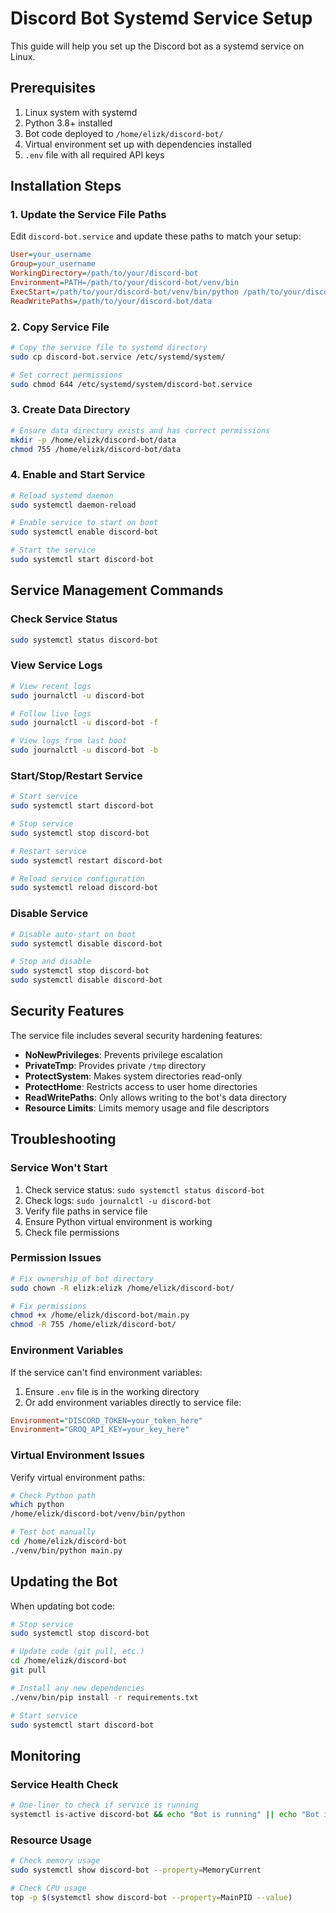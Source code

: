 # Discord Bot Systemd Service Setup

This guide will help you set up the Discord bot as a systemd service on Linux.

## Prerequisites

1. Linux system with systemd
2. Python 3.8+ installed
3. Bot code deployed to `/home/elizk/discord-bot/`
4. Virtual environment set up with dependencies installed
5. `.env` file with all required API keys

## Installation Steps

### 1. Update the Service File Paths

Edit `discord-bot.service` and update these paths to match your setup:

```ini
User=your_username
Group=your_username
WorkingDirectory=/path/to/your/discord-bot
Environment=PATH=/path/to/your/discord-bot/venv/bin
ExecStart=/path/to/your/discord-bot/venv/bin/python /path/to/your/discord-bot/main.py
ReadWritePaths=/path/to/your/discord-bot/data
```

### 2. Copy Service File

```bash
# Copy the service file to systemd directory
sudo cp discord-bot.service /etc/systemd/system/

# Set correct permissions
sudo chmod 644 /etc/systemd/system/discord-bot.service
```

### 3. Create Data Directory

```bash
# Ensure data directory exists and has correct permissions
mkdir -p /home/elizk/discord-bot/data
chmod 755 /home/elizk/discord-bot/data
```

### 4. Enable and Start Service

```bash
# Reload systemd daemon
sudo systemctl daemon-reload

# Enable service to start on boot
sudo systemctl enable discord-bot

# Start the service
sudo systemctl start discord-bot
```

## Service Management Commands

### Check Service Status
```bash
sudo systemctl status discord-bot
```

### View Service Logs
```bash
# View recent logs
sudo journalctl -u discord-bot

# Follow live logs
sudo journalctl -u discord-bot -f

# View logs from last boot
sudo journalctl -u discord-bot -b
```

### Start/Stop/Restart Service
```bash
# Start service
sudo systemctl start discord-bot

# Stop service
sudo systemctl stop discord-bot

# Restart service
sudo systemctl restart discord-bot

# Reload service configuration
sudo systemctl reload discord-bot
```

### Disable Service
```bash
# Disable auto-start on boot
sudo systemctl disable discord-bot

# Stop and disable
sudo systemctl stop discord-bot
sudo systemctl disable discord-bot
```

## Security Features

The service file includes several security hardening features:

- **NoNewPrivileges**: Prevents privilege escalation
- **PrivateTmp**: Provides private `/tmp` directory
- **ProtectSystem**: Makes system directories read-only
- **ProtectHome**: Restricts access to user home directories
- **ReadWritePaths**: Only allows writing to the bot's data directory
- **Resource Limits**: Limits memory usage and file descriptors

## Troubleshooting

### Service Won't Start
1. Check service status: `sudo systemctl status discord-bot`
2. Check logs: `sudo journalctl -u discord-bot`
3. Verify file paths in service file
4. Ensure Python virtual environment is working
5. Check file permissions

### Permission Issues
```bash
# Fix ownership of bot directory
sudo chown -R elizk:elizk /home/elizk/discord-bot/

# Fix permissions
chmod +x /home/elizk/discord-bot/main.py
chmod -R 755 /home/elizk/discord-bot/
```

### Environment Variables
If the service can't find environment variables:
1. Ensure `.env` file is in the working directory
2. Or add environment variables directly to service file:
```ini
Environment="DISCORD_TOKEN=your_token_here"
Environment="GROQ_API_KEY=your_key_here"
```

### Virtual Environment Issues
Verify virtual environment paths:
```bash
# Check Python path
which python
/home/elizk/discord-bot/venv/bin/python

# Test bot manually
cd /home/elizk/discord-bot
./venv/bin/python main.py
```

## Updating the Bot

When updating bot code:
```bash
# Stop service
sudo systemctl stop discord-bot

# Update code (git pull, etc.)
cd /home/elizk/discord-bot
git pull

# Install any new dependencies
./venv/bin/pip install -r requirements.txt

# Start service
sudo systemctl start discord-bot
```

## Monitoring

### Service Health Check
```bash
# One-liner to check if service is running
systemctl is-active discord-bot && echo "Bot is running" || echo "Bot is not running"
```

### Resource Usage
```bash
# Check memory usage
sudo systemctl show discord-bot --property=MemoryCurrent

# Check CPU usage
top -p $(systemctl show discord-bot --property=MainPID --value)
```